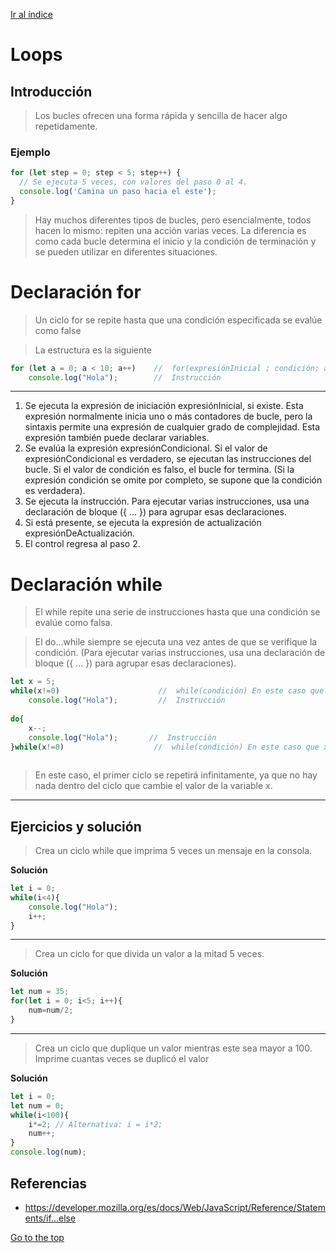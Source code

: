 [Ir al índice](indice.md)

# Loops

## Introducción

> Los bucles ofrecen una forma rápida y sencilla de hacer algo repetidamente.

### Ejemplo

```javascript
for (let step = 0; step < 5; step++) {
  // Se ejecuta 5 veces, con valores del paso 0 al 4.
  console.log('Camina un paso hacia el este');
}
```

> Hay muchos diferentes tipos de bucles, pero esencialmente, todos hacen lo mismo: repiten una acción varias veces.
> La diferencia es como cada bucle determina el inicio y la condición de terminación y se pueden utilizar en diferentes situaciones.

# Declaración for

> Un ciclo for se repite hasta que una condición especificada se evalúe como false

> La estructura es la siguiente

```javascript
for (let a = 0; a < 10; a++)    //  for(expresiónInicial ; condición; actualizarVariable )
    console.log("Hola");        //  Instrucción       
```
---
1. Se ejecuta la expresión de iniciación expresiónInicial, si existe. Esta expresión normalmente inicia uno o más contadores de bucle, pero la sintaxis permite una expresión de cualquier grado de complejidad. Esta expresión también puede declarar variables.
2. Se evalúa la expresión expresiónCondicional. Si el valor de expresiónCondicional es verdadero, se ejecutan las instrucciones del bucle. Si el valor de condición es falso, el bucle for termina. (Si la expresión condición se omite por completo, se supone que la condición es verdadera).
3. Se ejecuta la instrucción. Para ejecutar varias instrucciones, usa una declaración de bloque ({ ... }) para agrupar esas declaraciones.
4. Si está presente, se ejecuta la expresión de actualización expresiónDeActualización.
5. El control regresa al paso 2.
 

# Declaración while

> El while repite una serie de instrucciones hasta que una condición se evalúe como falsa.

> El do...while siempre se ejecuta una vez antes de que se verifique la condición. (Para ejecutar varias instrucciones, usa una declaración de bloque ({ ... }) para agrupar esas declaraciones).

```javascript
let x = 5;
while(x!=0)                      //  while(condición) En este caso que x sea diferente de 0
    console.log("Hola");         //  Instrucción     
    
do{
    x--;
    console.log("Hola");       //  Instrucción   
}while(x!=0)                    //  while(condición) En este caso que x sea diferente de 0
     
```

> En este caso, el primer cíclo se repetirá infinitamente, ya que no hay nada dentro del ciclo que cambie el valor de la variable x.
---

## Ejercicios y solución

> Crea un ciclo while que imprima 5 veces un mensaje en la consola.

**Solución**

```javascript
let i = 0;
while(i<4){
    console.log("Hola");
    i++;
}

```

---

> Crea un ciclo for que divida un valor a la mitad 5 veces.

**Solución**

```javascript
let num = 35;
for(let i = 0; i<5; i++){
    num=num/2;
}
```
---
> Crea un ciclo que duplique un valor mientras este sea mayor a 100. Imprime cuantas veces se duplicó el valor

**Solución**

```javascript
let i = 0;
let num = 0;
while(i<100){
    i*=2; // Alternativa: i = i*2;
    num++;
}
console.log(num);

```

## Referencias

- https://developer.mozilla.org/es/docs/Web/JavaScript/Reference/Statements/if...else

[Go to the top](#Loops)